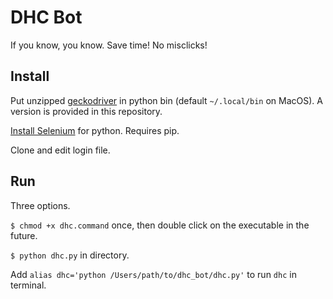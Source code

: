 # DHC Bot
If you know, you know. Save time! No misclicks!

## Install

Put unzipped [geckodriver](https://github.com/mozilla/geckodriver) in python bin (default `~/.local/bin` on MacOS). A version is provided in this repository.

[Install Selenium](https://selenium-python.readthedocs.io/installation.html) for python. Requires pip.

Clone and edit login file.

## Run

Three options.

`$ chmod +x dhc.command` once, then double click on the executable in the future.

`$ python dhc.py` in directory.

Add `alias dhc='python /Users/path/to/dhc_bot/dhc.py'` to run `dhc` in terminal.
